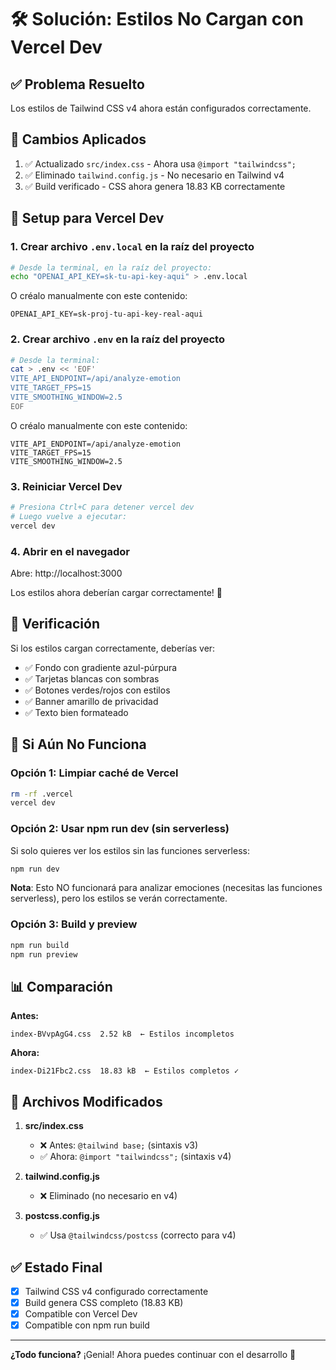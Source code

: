 # 🛠️ Solución: Estilos No Cargan con Vercel Dev

## ✅ Problema Resuelto

Los estilos de Tailwind CSS v4 ahora están configurados correctamente.

## 🔧 Cambios Aplicados

1. ✅ Actualizado `src/index.css` - Ahora usa `@import "tailwindcss";`
2. ✅ Eliminado `tailwind.config.js` - No necesario en Tailwind v4
3. ✅ Build verificado - CSS ahora genera 18.83 KB correctamente

## 📝 Setup para Vercel Dev

### 1. Crear archivo `.env.local` en la raíz del proyecto

```bash
# Desde la terminal, en la raíz del proyecto:
echo "OPENAI_API_KEY=sk-tu-api-key-aqui" > .env.local
```

O créalo manualmente con este contenido:

```
OPENAI_API_KEY=sk-proj-tu-api-key-real-aqui
```

### 2. Crear archivo `.env` en la raíz del proyecto

```bash
# Desde la terminal:
cat > .env << 'EOF'
VITE_API_ENDPOINT=/api/analyze-emotion
VITE_TARGET_FPS=15
VITE_SMOOTHING_WINDOW=2.5
EOF
```

O créalo manualmente con este contenido:

```
VITE_API_ENDPOINT=/api/analyze-emotion
VITE_TARGET_FPS=15
VITE_SMOOTHING_WINDOW=2.5
```

### 3. Reiniciar Vercel Dev

```bash
# Presiona Ctrl+C para detener vercel dev
# Luego vuelve a ejecutar:
vercel dev
```

### 4. Abrir en el navegador

Abre: http://localhost:3000

Los estilos ahora deberían cargar correctamente! 🎨

## 🎯 Verificación

Si los estilos cargan correctamente, deberías ver:
- ✅ Fondo con gradiente azul-púrpura
- ✅ Tarjetas blancas con sombras
- ✅ Botones verdes/rojos con estilos
- ✅ Banner amarillo de privacidad
- ✅ Texto bien formateado

## 🐛 Si Aún No Funciona

### Opción 1: Limpiar caché de Vercel

```bash
rm -rf .vercel
vercel dev
```

### Opción 2: Usar npm run dev (sin serverless)

Si solo quieres ver los estilos sin las funciones serverless:

```bash
npm run dev
```

**Nota**: Esto NO funcionará para analizar emociones (necesitas las funciones serverless), pero los estilos se verán correctamente.

### Opción 3: Build y preview

```bash
npm run build
npm run preview
```

## 📊 Comparación

**Antes:**
```
index-BVvpAgG4.css  2.52 kB  ← Estilos incompletos
```

**Ahora:**
```
index-Di21Fbc2.css  18.83 kB  ← Estilos completos ✓
```

## 🎨 Archivos Modificados

1. **src/index.css**
   - ❌ Antes: `@tailwind base;` (sintaxis v3)
   - ✅ Ahora: `@import "tailwindcss";` (sintaxis v4)

2. **tailwind.config.js**
   - ❌ Eliminado (no necesario en v4)

3. **postcss.config.js**
   - ✅ Usa `@tailwindcss/postcss` (correcto para v4)

## ✅ Estado Final

- [x] Tailwind CSS v4 configurado correctamente
- [x] Build genera CSS completo (18.83 KB)
- [x] Compatible con Vercel Dev
- [x] Compatible con npm run build

---

**¿Todo funciona?** ¡Genial! Ahora puedes continuar con el desarrollo 🚀

